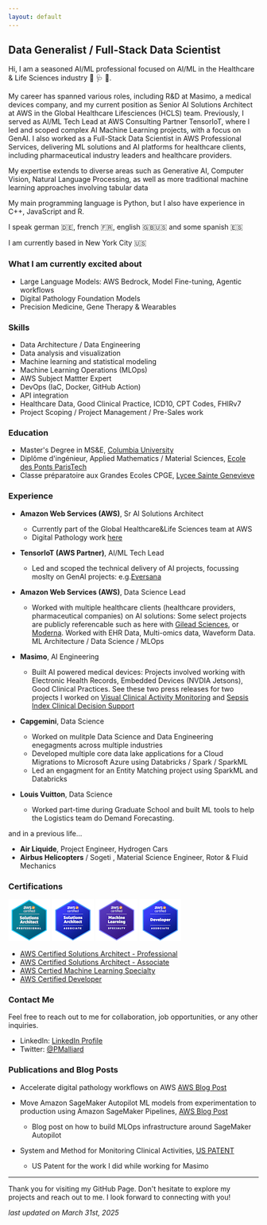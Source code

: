 ```yaml
---
layout: default
---
```


## Data Generalist / Full-Stack Data Scientist

Hi, I am a seasoned AI/ML professional focused on AI/ML in the Healthcare & Life Sciences industry :microscope: 🩺 🏥. 

My career has spanned various roles, including R&D at Masimo, a medical devices company, and my current position as Senior AI Solutions Architect at AWS in the Global Healthcare Lifesciences (HCLS) team.
Previously, I served as AI/ML Tech Lead at AWS Consulting Partner TensorIoT, where I led and scoped complex AI Machine Learning projects, with a focus on GenAI. I also worked as a Full-Stack Data Scientist in AWS Professional Services, delivering ML solutions and AI platforms for healthcare clients, including pharmaceutical industry leaders and healthcare providers.

My expertise extends to diverse areas such as Generative AI, Computer Vision, Natural Language Processing, as well as more traditional machine learning approaches involving tabular data

My main programming language is Python, but I also have experience in C++, JavaScript and R. 

I speak german :de:, french :fr:, english :uk::us: and some spanish :es:

I am currently based in New York City :us: 

### What I am currently excited about
* Large Language Models: AWS Bedrock, Model Fine-tuning, Agentic workflows
* Digital Pathology Foundation Models
* Precision Medicine, Gene Therapy & Wearables

### Skills

* Data Architecture / Data Engineering
* Data analysis and visualization
* Machine learning and statistical modeling
* Machine Learning Operations (MLOps)
* AWS Subject Mattter Expert
* DevOps (IaC, Docker, GitHub Action)
* API integration
* Healthcare Data, Good Clinical Practice, ICD10, CPT Codes, FHIRv7
* Project Scoping / Project Management / Pre-Sales work 

### Education

* Master's Degree in MS&E, [Columbia University](https://mse.ieor.columbia.edu/)
* Diplôme d'ingénieur, Applied Mathematics / Material Sciences, [Ecole des Ponts ParisTech](https://ecoledesponts.fr/en/welcome-school)
* Classe préparatoire aux Grandes Ecoles CPGE, [Lycee Sainte Genevieve](https://www.bginette.com/)

### Experience
* **Amazon Web Services (AWS)**, Sr AI Solutions Architect
  * Currently part of the Global Healthcare&Life Sciences team at AWS
  * Digital Pathology work [here](https://github.com/aws-samples/ai-digital-pathology)
   
* **TensorIoT (AWS Partner)**, AI/ML Tech Lead
  * Led and scoped the technical delivery of AI projects, focussing moslty on GenAI projects: e.g.[Eversana](https://www.eversana.com/2023/11/27/eversana-builds-on-commitment-to-pharmatize-ai-with-amazon-web-services-introduces-transformative-medical-regulatory-review-solution/?utm_source=EVERSANA&utm_medium=Press+release&utm_campaign=AWS_GenAI)
  
* **Amazon Web Services (AWS)**, Data Science Lead 
  * Worked with multiple healthcare clients (healthcare providers, pharmaceutical companies) on AI solutions: Some select projects are publicly referencable such as here with [Gilead Sciences](https://aws.amazon.com/solutions/case-studies/gilead-data-case-study/), or [Moderna](https://aws.amazon.com/solutions/case-studies/moderna-commercialization-case-study/). Worked with EHR Data, Multi-omics data, Waveform Data. ML Architecture / Data Science / MLOps
* **Masimo**, AI Engineering
  * Built AI powered medical devices: Projects involved working with Electronic Health Records, Embedded Devices (NVDIA Jetsons), Good Clinical Practices. See these two press releases for two projects I worked on [Visual Clinical Activity Monitoring](https://investor.masimo.com/news/news-details/2023/Masimo-Announces-the-Limited-Market-Release-of-Visual-Clinical-Activity-Monitoring-VCAM/default.aspx) and  [Sepsis Index Clinical Decision Support](https://investor.masimo.com/news/news-details/2022/Masimo-Announces-Limited-Market-Release-of-Sepsis-Index/default.aspx)
* **Capgemini**, Data Science
  * Worked on mulitple Data Science and Data Engineering enegagments across multiple industries
  * Developed multiple core data lake applications for a Cloud Migrations to Microsoft Azure using Databricks / Spark / SparkML
  * Led an engagment for an Entity Matching project using SparkML and Databricks

* **Louis Vuitton**, Data Science
  * Worked part-time during Graduate School and built ML tools to help the Logistics team do Demand Forecasting.

and in a previous life...
* **Air Liquide**, Project Engineer, Hydrogen Cars
* **Airbus Helicopters** / Sogeti , Material Science Engineer, Rotor & Fluid Mechanics

### Certifications

![SA Professional](aws-certified-solutions-architect-professional.png)
![SA Associate](aws-certified-solutions-architect-associate.png)
![Machine Learning Specialty](aws-certified-machine-learning-specialty.png)
![Developer Associate](aws-certified-developer-associate.png)

* [AWS Certified Solutions Architect - Professional](https://www.credly.com/badges/b6cdb9bd-03ae-4884-b786-d09db0d100e7/public_url)
* [AWS Certified Solutions Architect - Associate](https://www.credly.com/badges/d9289955-c415-4d42-a93e-4c2e4b17e500/linked_in_profile)
* [AWS Certied Machine Learning Specialty](https://www.credly.com/badges/1f04f054-fc3d-4fd2-ad79-43f812e0092e/linked_in_profile)
* [AWS Certified Developer](https://www.credly.com/badges/30b282cf-803e-4d63-91e2-5efd0941c468?source=linked_in_profile)

### Contact Me

Feel free to reach out to me for collaboration, job opportunities, or any other inquiries.

* LinkedIn: [LinkedIn Profile](https://www.linkedin.com/in/pierre-de-malliard/)
* Twitter: [@PMalliard](https://twitter.com/PMalliard)

### Publications and Blog Posts
* Accelerate digital pathology workflows on AWS [AWS Blog Post](https://aws.amazon.com/blogs/machine-learning/accelerate-digital-pathology-slide-annotation-workflows-on-aws-using-h-optimus-0/)
* Move Amazon SageMaker Autopilot ML models from experimentation to production using Amazon SageMaker Pipelines, [AWS Blog Post](https://aws.amazon.com/blogs/machine-learning/move-amazon-sagemaker-autopilot-ml-models-from-experimentation-to-production-using-amazon-sagemaker-pipelines/)
  * Blog post on how to build MLOps infrastructure around SageMaker Autopilot

* System and Method for Monitoring Clinical Activities, [US PATENT](https://image-ppubs.uspto.gov/dirsearch-public/print/downloadPdf/20210256267)
  * US Patent for the work I did while working for Masimo


---

Thank you for visiting my GitHub Page. Don't hesitate to explore my projects and reach out to me. I look forward to connecting with you!

_last updated on March 31st, 2025_
